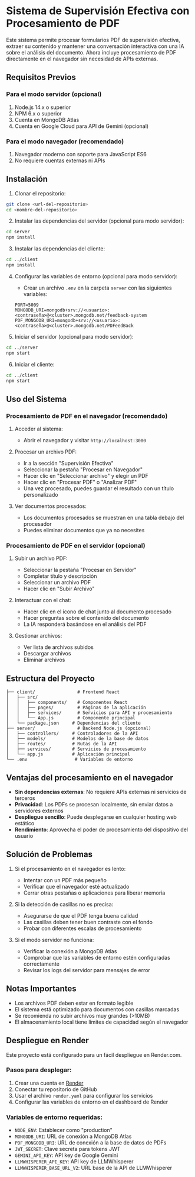 # Sistema de Supervisión Efectiva con Procesamiento de PDF

Este sistema permite procesar formularios PDF de supervisión efectiva, extraer su contenido y mantener una conversación interactiva con una IA sobre el análisis del documento. Ahora incluye procesamiento de PDF directamente en el navegador sin necesidad de APIs externas.

## Requisitos Previos

### Para el modo servidor (opcional)
1. Node.js 14.x o superior
2. NPM 6.x o superior
3. Cuenta en MongoDB Atlas
4. Cuenta en Google Cloud para API de Gemini (opcional)

### Para el modo navegador (recomendado)
1. Navegador moderno con soporte para JavaScript ES6
2. No requiere cuentas externas ni APIs

## Instalación

1. Clonar el repositorio:
```bash
git clone <url-del-repositorio>
cd <nombre-del-repositorio>
```

2. Instalar las dependencias del servidor (opcional para modo servidor):
```bash
cd server
npm install
```

3. Instalar las dependencias del cliente:
```bash
cd ../client
npm install
```

4. Configurar las variables de entorno (opcional para modo servidor):
   - Crear un archivo `.env` en la carpeta `server` con las siguientes variables:
   ```
   PORT=5009
   MONGODB_URI=mongodb+srv://<usuario>:<contraseña>@<cluster>.mongodb.net/feedback-system
   PDF_MONGODB_URI=mongodb+srv://<usuario>:<contraseña>@<cluster>.mongodb.net/PDFeedBack
   ```

5. Iniciar el servidor (opcional para modo servidor):
```bash
cd ../server
npm start
```

6. Iniciar el cliente:
```bash
cd ../client
npm start
```

## Uso del Sistema

### Procesamiento de PDF en el navegador (recomendado)

1. Acceder al sistema:
   - Abrir el navegador y visitar `http://localhost:3000`

2. Procesar un archivo PDF:
   - Ir a la sección "Supervisión Efectiva"
   - Seleccionar la pestaña "Procesar en Navegador"
   - Hacer clic en "Seleccionar archivo" y elegir un PDF
   - Hacer clic en "Procesar PDF" o "Analizar PDF"
   - Una vez procesado, puedes guardar el resultado con un título personalizado

3. Ver documentos procesados:
   - Los documentos procesados se muestran en una tabla debajo del procesador
   - Puedes eliminar documentos que ya no necesites

### Procesamiento de PDF en el servidor (opcional)

1. Subir un archivo PDF:
   - Seleccionar la pestaña "Procesar en Servidor"
   - Completar título y descripción
   - Seleccionar un archivo PDF
   - Hacer clic en "Subir Archivo"

2. Interactuar con el chat:
   - Hacer clic en el icono de chat junto al documento procesado
   - Hacer preguntas sobre el contenido del documento
   - La IA responderá basándose en el análisis del PDF

3. Gestionar archivos:
   - Ver lista de archivos subidos
   - Descargar archivos
   - Eliminar archivos

## Estructura del Proyecto

```
├── client/                # Frontend React
│   ├── src/
│   │   ├── components/    # Componentes React
│   │   ├── pages/         # Páginas de la aplicación
│   │   ├── services/      # Servicios para API y procesamiento
│   │   └── App.js         # Componente principal
│   └── package.json     # Dependencias del cliente
├── server/                # Backend Node.js (opcional)
│   ├── controllers/     # Controladores de la API
│   ├── models/          # Modelos de la base de datos
│   ├── routes/          # Rutas de la API
│   ├── services/        # Servicios de procesamiento
│   └── app.js           # Aplicación principal
└── .env                  # Variables de entorno
```

## Ventajas del procesamiento en el navegador

- **Sin dependencias externas**: No requiere APIs externas ni servicios de terceros
- **Privacidad**: Los PDFs se procesan localmente, sin enviar datos a servidores externos
- **Despliegue sencillo**: Puede desplegarse en cualquier hosting web estático
- **Rendimiento**: Aprovecha el poder de procesamiento del dispositivo del usuario

## Solución de Problemas

1. Si el procesamiento en el navegador es lento:
   - Intentar con un PDF más pequeño
   - Verificar que el navegador esté actualizado
   - Cerrar otras pestañas o aplicaciones para liberar memoria

2. Si la detección de casillas no es precisa:
   - Asegurarse de que el PDF tenga buena calidad
   - Las casillas deben tener buen contraste con el fondo
   - Probar con diferentes escalas de procesamiento

3. Si el modo servidor no funciona:
   - Verificar la conexión a MongoDB Atlas
   - Comprobar que las variables de entorno estén configuradas correctamente
   - Revisar los logs del servidor para mensajes de error

## Notas Importantes

- Los archivos PDF deben estar en formato legible
- El sistema está optimizado para documentos con casillas marcadas
- Se recomienda no subir archivos muy grandes (>10MB)
- El almacenamiento local tiene límites de capacidad según el navegador

## Despliegue en Render

Este proyecto está configurado para un fácil despliegue en Render.com.

### Pasos para desplegar:

1. Crear una cuenta en [Render](https://render.com)
2. Conectar tu repositorio de GitHub
3. Usar el archivo `render.yaml` para configurar los servicios
4. Configurar las variables de entorno en el dashboard de Render

### Variables de entorno requeridas:

- `NODE_ENV`: Establecer como "production"
- `MONGODB_URI`: URL de conexión a MongoDB Atlas
- `PDF_MONGODB_URI`: URL de conexión a la base de datos de PDFs
- `JWT_SECRET`: Clave secreta para tokens JWT
- `GEMINI_API_KEY`: API key de Google Gemini
- `LLMWHISPERER_API_KEY`: API key de LLMWhisperer
- `LLMWHISPERER_BASE_URL_V2`: URL base de la API de LLMWhisperer